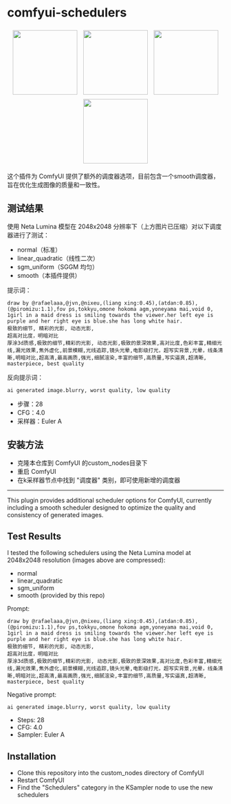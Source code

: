 # comfyui-schedulers

<p align="center">
    <img src="https://github.com/user-attachments/assets/e23eed4a-58c0-49bd-8444-ab9520a88a9f" width="150" style="margin: 5px;">
    <img src="https://github.com/user-attachments/assets/aace9408-b29e-4962-b5b9-275308f86e58" width="150" style="margin: 5px;">
    <img src="https://github.com/user-attachments/assets/35284db9-93e2-4a13-8660-4b5886e50877" width="150" style="margin: 5px;">
    <img src="https://github.com/user-attachments/assets/39a00d69-bf9e-4bf2-909d-73baa0e5a8f6" width="150" style="margin: 5px;">
</p>

这个插件为 ComfyUI 提供了额外的调度器选项，目前包含一个smooth调度器，旨在优化生成图像的质量和一致性。
## 测试结果
使用 Neta Lumina 模型在 2048x2048 分辨率下（上方图片已压缩）对以下调度器进行了测试：

- normal（标准）
- linear_quadratic（线性二次）
- sgm_uniform（SGGM 均匀）
- smooth（本插件提供）

提示词：
```
draw by @rafaelaaa,@jvn,@nixeu,(liang xing:0.45),(atdan:0.85),(@piromizu:1.1),fov ps,tokkyu,omone hokoma agm,yoneyama mai,void 0,
1girl in a maid dress is smiling towards the viewer.her left eye is purple and her right eye is blue.she has long white hair.
极致的细节, 精彩的光影, 动态光影,
超高对比度，明暗对比
厚涂3d质感,极致的细节,精彩的光影, 动态光影,极致的景深效果,高对比度,色彩丰富,精细光线,漏光效果,焦外虚化,前景模糊,光线追踪,镜头光晕,电影级打光，超写实背景,光晕，线条清晰,明暗对比,超高清,最高画质,强光,细腻渲染,丰富的细节,高质量,写实逼真,超清晰,
masterpiece, best quality
```

反向提示词：
```
ai generated image.blurry, worst quality, low quality
```

- 步骤：28
- CFG：4.0
- 采样器：Euler A
## 安装方法
- 克隆本仓库到 ComfyUI 的custom_nodes目录下
- 重启 ComfyUI
- 在k采样器节点中找到 "调度器" 类别，即可使用新增的调度器
----------------------------------------------------------------------------------------
This plugin provides additional scheduler options for ComfyUI, currently including a smooth scheduler designed to optimize the quality and consistency of generated images.
## Test Results
I tested the following schedulers using the Neta Lumina model at 2048x2048 resolution (images above are compressed):

- normal
- linear_quadratic
- sgm_uniform
- smooth (provided by this repo)

Prompt:
```
draw by @rafaelaaa,@jvn,@nixeu,(liang xing:0.45),(atdan:0.85),(@piromizu:1.1),fov ps,tokkyu,omone hokoma agm,yoneyama mai,void 0,
1girl in a maid dress is smiling towards the viewer.her left eye is purple and her right eye is blue.she has long white hair.
极致的细节, 精彩的光影, 动态光影,
超高对比度，明暗对比
厚涂3d质感,极致的细节,精彩的光影, 动态光影,极致的景深效果,高对比度,色彩丰富,精细光线,漏光效果,焦外虚化,前景模糊,光线追踪,镜头光晕,电影级打光，超写实背景,光晕，线条清晰,明暗对比,超高清,最高画质,强光,细腻渲染,丰富的细节,高质量,写实逼真,超清晰,
masterpiece, best quality
```

Negative prompt:
```
ai generated image.blurry, worst quality, low quality
```

- Steps: 28
- CFG: 4.0
- Sampler: Euler A
## Installation
- Clone this repository into the custom_nodes directory of ComfyUI
- Restart ComfyUI
- Find the "Schedulers" category in the KSampler node to use the new schedulers
